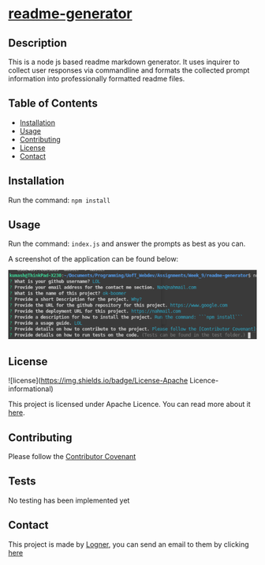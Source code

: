 
  # [readme-generator](https://www.github.com/Logner/readme-generator)

  ## Description 
  This is a node js based readme markdown generator. It uses inquirer to collect user responses via commandline and formats the collected prompt information into professionally formatted readme files.

  ## Table of Contents  
  * [Installation](#installation)
  * [Usage](#usage)
  * [Contributing](#contributing)
  * [License](#license)
  * [Contact](#contact)
  
  
  ## Installation
  
  Run the command: ```npm install```
  
  ## Usage 
  
  Run the command: ```index.js``` and answer the prompts as best as you can.

  A screenshot of the application can be found below:
  
  ![Sample Screenshot](./assets/img/screenshot.png)

  
  ## License

  ![license](https://img.shields.io/badge/License-Apache Licence-informational)
  
  This project is licensed under Apache Licence. You can read more about it [here](https://choosealicense.com/licenses/).
  
  ## Contributing
  
  Please follow the [Contributor Covenant](https://www.contributor-covenant.org/)

  ## Tests
  
  No testing has been implemented yet  

  ## Contact

  This project is made by [Logner](https://www.github.com/Logner/), you can send an email to them by clicking [here](mailto://kumash123@gmail.com)
